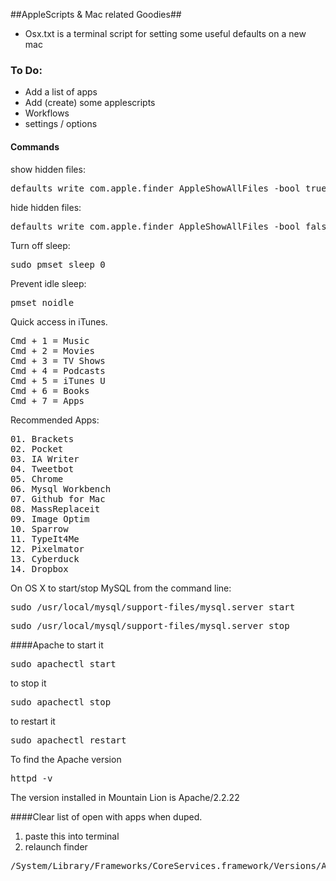 ##AppleScripts & Mac related Goodies##

+ Osx.txt is a terminal script for setting some useful defaults on a new mac


### To Do: ###
+ Add a list of apps
+ Add (create) some applescripts
+ Workflows
+ settings / options



#### Commands ####

show hidden files:
<pre>defaults write com.apple.finder AppleShowAllFiles -bool true</pre>
hide hidden files:
<pre>defaults write com.apple.finder AppleShowAllFiles -bool false</pre>
Turn off sleep:
<pre>sudo pmset sleep 0</pre>
Prevent idle sleep:
<pre>pmset noidle</pre>
Quick access in iTunes.
<pre>
Cmd + 1 = Music
Cmd + 2 = Movies
Cmd + 3 = TV Shows
Cmd + 4 = Podcasts
Cmd + 5 = iTunes U
Cmd + 6 = Books
Cmd + 7 = Apps
</pre>
Recommended Apps:
<pre>
01. Brackets
02. Pocket
03. IA Writer
04. Tweetbot
05. Chrome
06. Mysql Workbench
07. Github for Mac
08. MassReplaceit
09. Image Optim
10. Sparrow
11. TypeIt4Me
12. Pixelmator
13. Cyberduck
14. Dropbox
</pre>

On OS X to start/stop MySQL from the command line:
<pre>
sudo /usr/local/mysql/support-files/mysql.server start
</pre>

<pre>
sudo /usr/local/mysql/support-files/mysql.server stop
</pre>


####Apache
to start it
<pre>
sudo apachectl start
</pre>
to stop it
<pre>
sudo apachectl stop
</pre>
to restart it
<pre>
sudo apachectl restart
</pre>
To find the Apache version
<pre>
httpd -v
</pre>
The version installed in Mountain Lion is Apache/2.2.22

####Clear list of open with apps when duped.
1. paste this into terminal
2. relaunch finder
<pre>
/System/Library/Frameworks/CoreServices.framework/Versions/A/Frameworks/LaunchServices.framework/Versions/A/Support/lsregister -kill -r -domain local -domain system -domain user  
</pre>
